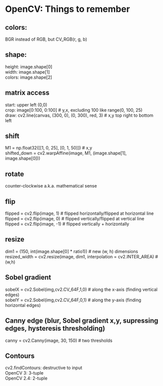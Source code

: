 # OpenCV: Things to remember

## colors: 
BGR instead of RGB, but CV_RGB(r, g, b)  

## shape:
height:	image.shape[0]  
width: 	image.shape[1]  
colors:	image.shape[2]  

## matrix access
start: upper left (0,0)  
crop: image[0:100, 0:100] # y,x, excluding 100 like range(0, 100, 25)  
draw: cv2.line(canvas, (300, 0), (0, 300), red, 3) # x,y top right to bottom left  

## shift
M1 = np.float32([[1, 0, 25], [0, 1, 50]]) # x,y  
shifted_down = cv2.warpAffine(image, M1, (image.shape[1], image.shape[0]))  

## rotate
counter-clockwise a.k.a. mathematical sense  

## flip
flipped = cv2.flip(image, 1) # flipped horizontally/flipped at horizontal line   
flipped = cv2.flip(image, 0) # flipped vertically/flipped at vertical line   
flipped = cv2.flip(image, -1) # flipped vertically + horizontally  

## resize
dim1 = (150, int(image.shape[0] * ratio1)) # new (w, h) dimensions  
resized_width = cv2.resize(image, dim1, interpolation = cv2.INTER_AREA) # (w,h)  

## Sobel gradient
sobelX = cv2.Sobel(img,cv2.CV_64F,1,0) # along the x-axis (finding vertical edges)  
sobelY = cv2.Sobel(img,cv2.CV_64F,0,1) # along the y-axis (finding horizontal edges)  
 
## Canny edge (blur, Sobel gradient x,y, supressing edges, hysteresis thresholding)
canny = cv2.Canny(image, 30, 150) # two thresholds  

## Contours
cv2.findContours: destructive to input  
OpenCV 3: 3-tuple  
OpenCV 2.4: 2-tuple  
